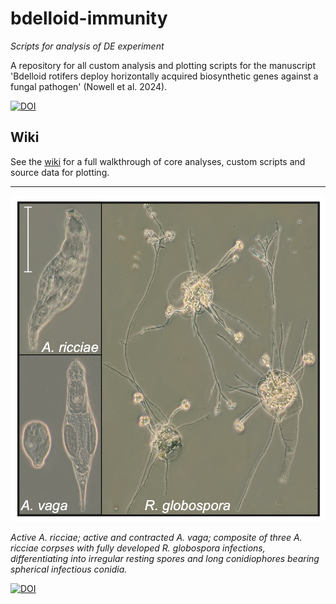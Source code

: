 # bdelloid-immunity
_Scripts for analysis of DE experiment_

A repository for all custom analysis and plotting scripts for the manuscript 'Bdelloid rotifers deploy horizontally acquired biosynthetic genes against a fungal pathogen' (Nowell et al. 2024).

[![DOI](https://zenodo.org/badge/298373400.svg)](https://zenodo.org/doi/10.5281/zenodo.11402163)

## Wiki

See the [wiki](https://github.com/reubwn/bdelloid-immunity/wiki) for a full walkthrough of core analyses, custom scripts and source data for plotting. 

***

![Bdelloid rotifers and their pathogens](https://github.com/reubwn/bdelloid-immunity/blob/master/images/fig1a.png)

_Active A. ricciae; active and contracted A. vaga; composite of three A. ricciae corpses with fully developed R. globospora infections, differentiating into irregular resting spores and long conidiophores bearing spherical infectious conidia._

[![DOI](https://zenodo.org/badge/298373400.svg)](https://zenodo.org/doi/10.5281/zenodo.11402163)
